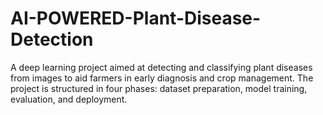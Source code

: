 # AI-POWERED-Plant-Disease-Detection
A deep learning project aimed at detecting and classifying plant diseases from images to aid farmers in early diagnosis and crop management. The project is structured in four phases: dataset preparation, model training, evaluation, and deployment.
